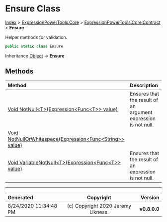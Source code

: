 ﻿# Ensure Class

[Index](../index.md) > [ExpressionPowerTools.Core](ExpressionPowerTools.Core.a.md) > [ExpressionPowerTools.Core.Contract](ExpressionPowerTools.Core.Contract.n.md) > **Ensure**

Helper methods for validation.

```csharp
public static class Ensure
```

Inheritance [Object](https://docs.microsoft.com/dotnet/api/system.object) → **Ensure**

## Methods

| Method | Description |
| :-- | :-- |
| [Void NotNull&lt;T>(Expression&lt;Func&lt;T>> value)](ExpressionPowerTools.Core.Contract.Ensure.NotNull.m.md) | Ensures that the result of an argument expression is            not null. |
| [Void NotNullOrWhitespace(Expression&lt;Func&lt;String>> value)](ExpressionPowerTools.Core.Contract.Ensure.NotNullOrWhitespace.m.md) |  |
| [Void VariableNotNull&lt;T>(Expression&lt;Func&lt;T>> value)](ExpressionPowerTools.Core.Contract.Ensure.VariableNotNull.m.md) | Ensures that the result of an expression is not null. |

---

| Generated | Copyright | Version |
| :-- | :-: | --: |
| 8/24/2020 11:34:48 PM | (c) Copyright 2020 Jeremy Likness. | **v0.8.0.0** |
